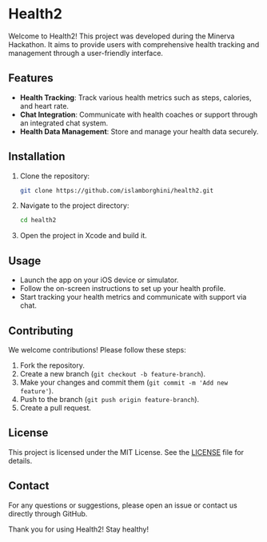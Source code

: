 # Health2

Welcome to Health2! This project was developed during the Minerva Hackathon. It aims to provide users with comprehensive health tracking and management through a user-friendly interface.

## Features

- **Health Tracking**: Track various health metrics such as steps, calories, and heart rate.
- **Chat Integration**: Communicate with health coaches or support through an integrated chat system.
- **Health Data Management**: Store and manage your health data securely.

## Installation

1. Clone the repository:
    ```bash
    git clone https://github.com/islamborghini/health2.git
    ```
2. Navigate to the project directory:
    ```bash
    cd health2
    ```
3. Open the project in Xcode and build it.

## Usage

- Launch the app on your iOS device or simulator.
- Follow the on-screen instructions to set up your health profile.
- Start tracking your health metrics and communicate with support via chat.

## Contributing

We welcome contributions! Please follow these steps:

1. Fork the repository.
2. Create a new branch (`git checkout -b feature-branch`).
3. Make your changes and commit them (`git commit -m 'Add new feature'`).
4. Push to the branch (`git push origin feature-branch`).
5. Create a pull request.

## License

This project is licensed under the MIT License. See the [LICENSE](LICENSE) file for details.

## Contact

For any questions or suggestions, please open an issue or contact us directly through GitHub.

Thank you for using Health2! Stay healthy!
